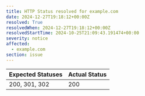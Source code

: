 ```yaml
---
title: HTTP Status resolved for example.com
date: 2024-12-27T19:18:12+00:00Z
resolved: True
resolvedWhen: 2024-12-27T19:18:12+00:00Z
resolvedStartTime: 2024-10-25T21:09:43.191474+00:00
severity: notice
affected:
  - example.com
section: issue
---
```


| Expected Statuses | Actual Status  |
|-------------------|----------------|
| 200, 301, 302 | 200 |
